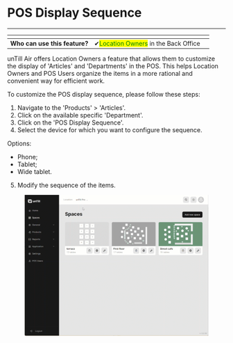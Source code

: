 # POS Display Sequence

***

<table data-card-size="large" data-view="cards"><thead><tr><th></th><th></th><th></th></tr></thead><tbody><tr><td><strong>Who can use this feature?</strong></td><td><span data-gb-custom-inline data-tag="emoji" data-code="2714">✔</span><mark style="color:green;">Location Owners</mark> in the Back Office</td><td></td></tr></tbody></table>

unTill Air offers Location Owners a feature that allows them to customize the display of 'Articles' and 'Departments' in the POS. This helps Location Owners and POS Users organize the items in a more rational and convenient way for efficient work.

To customize the POS display sequence, please follow these steps:

1. Navigate to the 'Products' > 'Articles'.
2. Click on the available specific 'Department'.
3. Click on the 'POS Display Sequence'.
4. Select the device for which you want to configure the sequence.

Options:

* Phone;
* Tablet;
* Wide tablet.

5. Modify the sequence of the items.

<figure><img src="../../.gitbook/assets/sequence.gif" alt=""><figcaption></figcaption></figure>

